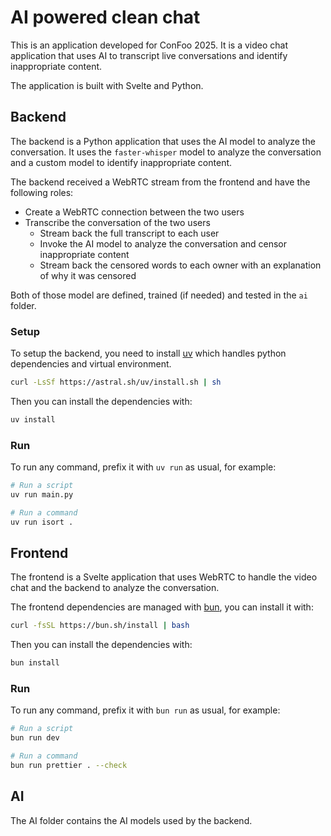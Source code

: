 # AI powered clean chat

This is an application developed for ConFoo 2025. It is a video chat application that uses AI to transcript live conversations and identify inappropriate content.

The application is built with Svelte and Python.

## Backend

The backend is a Python application that uses the AI model to analyze the conversation. It uses the `faster-whisper` model to analyze the conversation and a custom model to identify inappropriate content.

The backend received a WebRTC stream from the frontend and have the following roles:

- Create a WebRTC connection between the two users
- Transcribe the conversation of the two users
  - Stream back the full transcript to each user
  - Invoke the AI model to analyze the conversation and censor inappropriate content
  - Stream back the censored words to each owner with an explanation of why it was censored

Both of those model are defined, trained (if needed) and tested in the `ai` folder.

### Setup

To setup the backend, you need to install [uv](https://github.com/astral-sh/uv) which handles python dependencies and virtual environment.

```bash
curl -LsSf https://astral.sh/uv/install.sh | sh
```

Then you can install the dependencies with:

```bash
uv install
```

### Run

To run any command, prefix it with `uv run` as usual, for example:

```bash
# Run a script
uv run main.py

# Run a command
uv run isort .
```

## Frontend

The frontend is a Svelte application that uses WebRTC to handle the video chat and the backend to analyze the conversation.

The frontend dependencies are managed with [bun](https://bun.sh/), you can install it with:

```bash 
curl -fsSL https://bun.sh/install | bash
```

Then you can install the dependencies with:

```bash
bun install
```

### Run

To run any command, prefix it with `bun run` as usual, for example:

```bash
# Run a script
bun run dev

# Run a command
bun run prettier . --check
```

## AI

The AI folder contains the AI models used by the backend.
